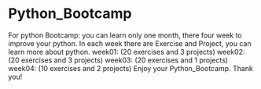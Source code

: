 # Python_Bootcamp
For python Bootcamp: you can learn only one month, there four week to improve your python.
In each week there are Exercise and Project, you can learn more about python.
week01: (20 exercises and 3 projects)
week02: (20 exercises and 3 projects)
week03: (20 exercises and 1 projects)
week04: (10 exercises and 2 projects)
Enjoy your Python_Bootcamp. Thank you!
